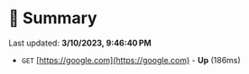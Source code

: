 # 📖 Summary
Last updated: **3/10/2023, 9:46:40 PM**

- `GET` [https://google.com](https://google.com) - **Up** (186ms)
